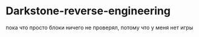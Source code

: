 # Darkstone-reverse-engineering
пока что просто блоки
ничего не проверял, потому что у меня нет игры
